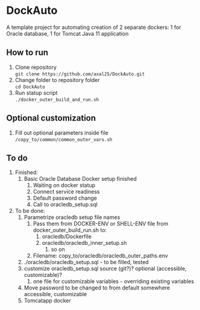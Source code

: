 # DockAuto
A template project for automating creation of 2 separate dockers: 1 for Oracle database, 1 for Tomcat Java 11 application

## How to run

1. Clone repository  
`git clone https://github.com/axal25/DockAuto.git`
2. Change folder to repository folder  
`cd DockAuto`
3. Run statup script  
`./docker_outer_build_and_run.sh`

## Optional customization

1. Fill out optional parameters inside file  
`/copy_to/common/common_outer_vars.sh`

## To do

1. Finished:
    1. Basic Oracle Database Docker setup finished
        1. Waiting on docker statup
        1. Connect service readiness
        1. Default password change
        1. Call to oracledb_setup.sql
1. To be done:
    1. Parametrize oracledb setup file names
        1. Pass them from DOCKER-ENV or SHELL-ENV file from docker_outer_build_run.sh to:
            1. oracledb/Dockerfile
            1. oracledb/oracledb_inner_setup.sh
                1. so on
        1. Filename: copy_to/oracledb/oracledb_outer_paths.env
    1. ./oracledb/oracledb_setup.sql - to be filled, tested
    1. customize oracledb_setup.sql source (git?)? optional (accessible, customizable)?
        1. one file for customizable variables - overriding existing variables
    1. Move password to be changed to from default somewhere accessible, customizable
    1. Tomcatapp docker	
